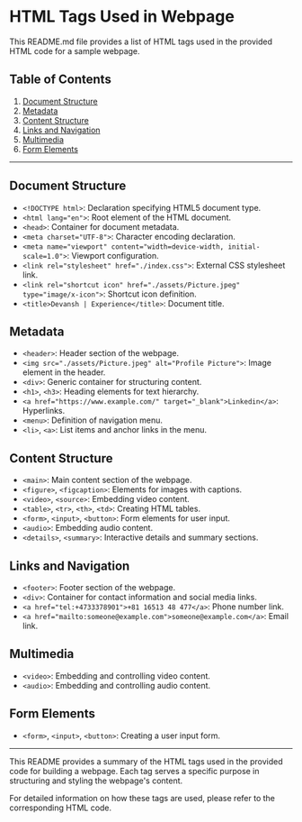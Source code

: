 # HTML Tags Used in Webpage

This README.md file provides a list of HTML tags used in the provided HTML code for a sample webpage.

## Table of Contents

1. [Document Structure](#document-structure)
2. [Metadata](#metadata)
3. [Content Structure](#content-structure)
4. [Links and Navigation](#links-and-navigation)
5. [Multimedia](#multimedia)
6. [Form Elements](#form-elements)

---

## Document Structure

- `<!DOCTYPE html>`: Declaration specifying HTML5 document type.
- `<html lang="en">`: Root element of the HTML document.
- `<head>`: Container for document metadata.
- `<meta charset="UTF-8">`: Character encoding declaration.
- `<meta name="viewport" content="width=device-width, initial-scale=1.0">`: Viewport configuration.
- `<link rel="stylesheet" href="./index.css">`: External CSS stylesheet link.
- `<link rel="shortcut icon" href="./assets/Picture.jpeg" type="image/x-icon">`: Shortcut icon definition.
- `<title>Devansh | Experience</title>`: Document title.

## Metadata

- `<header>`: Header section of the webpage.
- `<img src="./assets/Picture.jpeg" alt="Profile Picture">`: Image element in the header.
- `<div>`: Generic container for structuring content.
- `<h1>`, `<h3>`: Heading elements for text hierarchy.
- `<a href="https://www.example.com/" target="_blank">Linkedin</a>`: Hyperlinks.
- `<menu>`: Definition of navigation menu.
- `<li>`, `<a>`: List items and anchor links in the menu.

## Content Structure

- `<main>`: Main content section of the webpage.
- `<figure>`, `<figcaption>`: Elements for images with captions.
- `<video>`, `<source>`: Embedding video content.
- `<table>`, `<tr>`, `<th>`, `<td>`: Creating HTML tables.
- `<form>`, `<input>`, `<button>`: Form elements for user input.
- `<audio>`: Embedding audio content.
- `<details>`, `<summary>`: Interactive details and summary sections.

## Links and Navigation

- `<footer>`: Footer section of the webpage.
- `<div>`: Container for contact information and social media links.
- `<a href="tel:+4733378901">+81 16513 48 477</a>`: Phone number link.
- `<a href="mailto:someone@example.com">someone@example.com</a>`: Email link.

## Multimedia

- `<video>`: Embedding and controlling video content.
- `<audio>`: Embedding and controlling audio content.

## Form Elements

- `<form>`, `<input>`, `<button>`: Creating a user input form.

---

This README provides a summary of the HTML tags used in the provided code for building a webpage. Each tag serves a specific purpose in structuring and styling the webpage's content.

For detailed information on how these tags are used, please refer to the corresponding HTML code.
